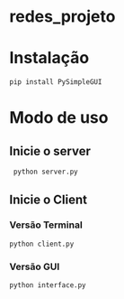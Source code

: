 # redes_projeto

# Instalação 

 ```
 pip install PySimpleGUI
 ```


# Modo de uso

## Inicie o server
 ```
  python server.py
 ```
## Inicie o Client
  ### Versão Terminal
 ```
 python client.py
 ```
 ### Versão GUI
  ```
  python interface.py
```
